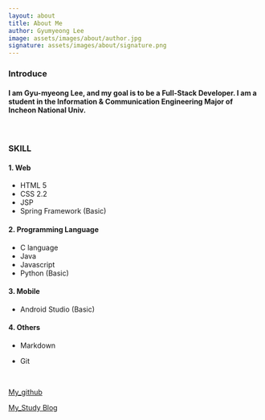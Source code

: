 ```yaml
---
layout: about
title: About Me
author: Gyumyeong Lee
image: assets/images/about/author.jpg
signature: assets/images/about/signature.png
---
```


### **Introduce**

#### I am Gyu-myeong Lee, and my goal is to be a Full-Stack Developer.  I am a student in the Information & Communication Engineering Major of Incheon National Univ. 

 <br/>

### **SKILL**

#### 1. Web

- HTML 5
- CSS 2.2
- JSP
- Spring Framework (Basic)  

#### 2. Programming Language

- C language
- Java
- Javascript
- Python (Basic)  

#### 3. Mobile

- Android Studio (Basic)  

#### 4. Others

- Markdown
- Git 

   <br/>

[My_github](https://github.com/lgm1007)

[My_Study Blog](https://erichika.tistory.com)

